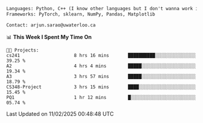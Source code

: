 ```txt
Languages: Python, C++ (I know other languages but I don't wanna work in em)
Frameworks: PyTorch, sklearn, NumPy, Pandas, Matplotlib

Contact: arjun.sarao@uwaterloo.ca
```

<!--START_SECTION:waka-->
📊 **This Week I Spent My Time On** 

```text
🐱‍💻 Projects: 
cs241                    8 hrs 16 mins       ██████████░░░░░░░░░░░░░░░   39.25 % 
A2                       4 hrs 4 mins        █████░░░░░░░░░░░░░░░░░░░░   19.34 % 
A3                       3 hrs 57 mins       █████░░░░░░░░░░░░░░░░░░░░   18.79 % 
CS348-Project            3 hrs 15 mins       ████░░░░░░░░░░░░░░░░░░░░░   15.45 % 
PQ1                      1 hr 12 mins        █░░░░░░░░░░░░░░░░░░░░░░░░   05.74 % 
```


 Last Updated on 11/02/2025 00:48:48 UTC
<!--END_SECTION:waka-->
